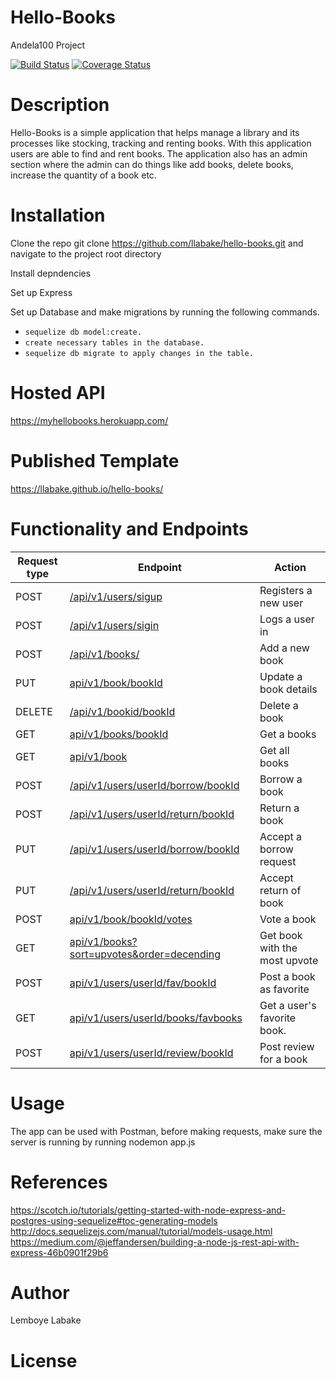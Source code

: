 <content>
<snippet>

# Hello-Books

Andela100 Project

[![Build Status](https://travis-ci.org/llabake/Hello-Books.svg?branch=ch-test-API-endpoint-152221220)](https://travis-ci.org/llabake/Hello-Books) [![Coverage Status](https://coveralls.io/repos/github/llabake/Hello-Books/badge.svg?branch=ch-test-API-endpoint-152221220)](https://coveralls.io/github/llabake/Hello-Books?branch=ch-test-API-endpoint-152221220)

# Description

Hello-Books is a simple application that helps manage a library and its processes like stocking, tracking and renting books. With this application users are able to find and rent books. The application also has an admin section where the admin can do things like add books, delete books, increase the quantity of a book etc.

# Installation

Clone the repo git clone https://github.com/llabake/hello-books.git and navigate to the project root directory

Install depndencies

Set up Express

Set up Database and make migrations by running the following commands.<br> 
- `sequelize db model:create.`
- `create necessary tables in the database.`
- `sequelize db migrate to apply changes in the table.`

# Hosted API

https://myhellobooks.herokuapp.com/

# Published Template

https://llabake.github.io/hello-books/

# Functionality and Endpoints

Request type | Endpoint | Action
------------ | -------- | ------
POST | [/api/v1/users/sigup](#create-user) | Registers a new user
POST | [/api/v1/users/sigin](#login) | Logs a user in
POST | [/api/v1/books/](#add-book) | Add a new book
PUT | [api/v1/book/bookId](#update-a-book) | Update a book details
DELETE | [/api/v1/bookid/bookId](#delete-a-book) | Delete a book
GET | [api/v1/books/bookId](#get-a-books) | Get a books
GET | [api/v1/book](#get-all-books) | Get all books
POST | [/api/v1/users/userId/borrow/bookId](#borrow-book) | Borrow a book
POST | [/api/v1/users/userId/return/bookId](#return-book) | Return a book
PUT | [/api/v1/users/userId/borrow/bookId](#borrow-book) | Accept a borrow request
PUT | [/api/v1/users/userId/return/bookId](#return-book) | Accept return of book
POST | [api/v1/book/bookId/votes](#vote-a-book) | Vote a book
GET | [api/v1/books?sort=upvotes&order=decending](#get-book-most-upvote) | Get book with the most upvote
POST | [api/v1/users/userId/fav/bookId](#favorite-book) | Post a book as favorite
GET | [api/v1/users/userId/books/favbooks](#get-favorite-books) | Get a user's favorite book.
POST | [api/v1/users/userId/review/bookId](#post-reviews) | Post review for a book
 

# Usage

The app can be used with Postman, before making requests, make sure the server is running by running nodemon app.js

# References

https://scotch.io/tutorials/getting-started-with-node-express-and-postgres-using-sequelize#toc-generating-models <br/>
http://docs.sequelizejs.com/manual/tutorial/models-usage.html </br>
https://medium.com/@jeffandersen/building-a-node-js-rest-api-with-express-46b0901f29b6</br>

# Author
Lemboye Labake

# License

</content>
</snippet>